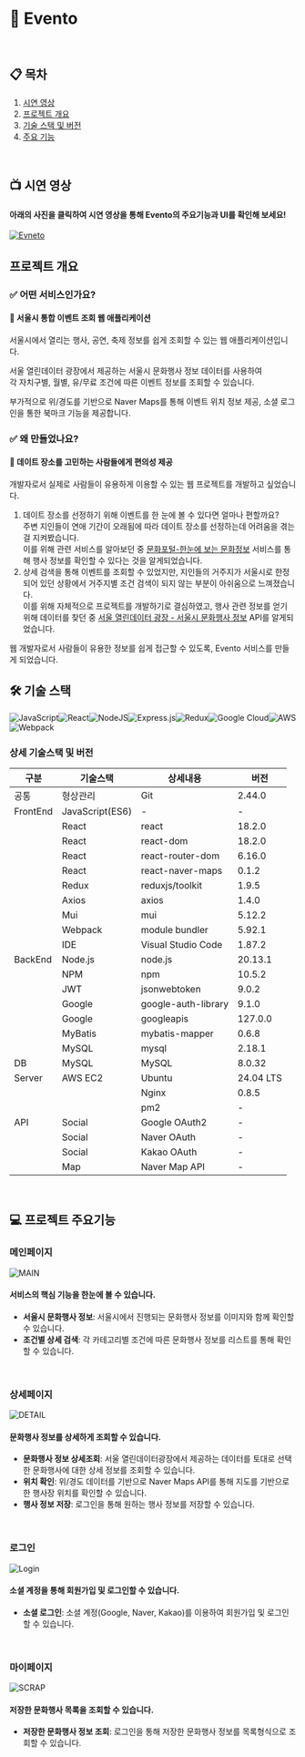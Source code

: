 # 📣 Evento
<br/>

## 📋 목차
1. [시연 영상](#-시연-영상)
2. [프로젝트 개요](#-프로젝트-개요)
3. [기술 스택 및 버전](#-기술-스택)
4. [주요 기능](#-프로젝트-주요기능)
</br>

## 📺 시연 영상

#### 아래의 사진을 클릭하여 시연 영상을 통해 Evento의 주요기능과 UI를 확인해 보세요!
[![Evneto](https://github.com/user-attachments/assets/0b2e0603-b9a8-4ec9-b648-8aa1f083ab27)](https://youtu.be/54uM2fqwv3s)
</br>

## 프로젝트 개요
### ✅ 어떤 서비스인가요?
#### 📌 서울시 통합 이벤트 조회 웹 애플리케이션
서울시에서 열리는 행사, 공연, 축제 정보를 쉽게 조회할 수 있는 웹 애플리케이션입니다.

서울 열린데이터 광장에서 제공하는 서울시 문화행사 정보 데이터를 사용하여</br>각 자치구별, 월별, 유/무료 조건에 따른 이벤트 정보를 조회할 수 있습니다.

부가적으로 위/경도를 기반으로 Naver Maps를 통해 이벤트 위치 정보 제공, 소셜 로그인을 통한 북마크 기능을 제공합니다.

### ✅ 왜 만들었나요?
#### 📌 데이트 장소를 고민하는 사람들에게 편의성 제공

개발자로서 실제로 사람들이 유용하게 이용할 수 있는 웹 프로젝트를 개발하고 싶었습니다.

  1. 데이트 장소를 선정하기 위해 이벤트를 한 눈에 볼 수 있다면 얼마나 편할까요?</br>주변 지인들이 연애 기간이 오래됨에 따라 데이트 장소를 선정하는데 어려움을 겪는 걸 지켜봤습니다.</br>이를 위해 관련 서비스를 알아보던 중 [문화포털-한눈에 보는 문화정보](https://www.culture.go.kr/oneeye/oneEyeList.do) 서비스를 통해 행사 정보를 확인할 수 있다는 것을 알게되었습니다.
  2. 상세 검색을 통해 이벤트를 조회할 수 있었지만, 지인들의 거주지가 서울시로 한정되어 있던 상황에서 거주지별 조건 검색이 되지 않는 부분이 아쉬움으로 느껴졌습니다.</br>이를 위해 자체적으로 프로젝트를 개발하기로 결심하였고, 행사 관련 정보를 얻기 위해 데이터를 찾던 중 [서울 열린데이터 광장 - 서울시 문화행사 정보](https://data.seoul.go.kr/dataList/OA-15486/S/1/datasetView.do) API를 알게되었습니다.

웹 개발자로서 사람들이 유용한 정보를 쉽게 접근할 수 있도록, Evento 서비스를 만들게 되었습니다.
</br>

## 🛠 기술 스택

![JavaScript](https://img.shields.io/badge/javascript-%23323330.svg?style=for-the-badge&logo=javascript&logoColor=%23F7DF1E)![React](https://img.shields.io/badge/react-%2320232a.svg?style=for-the-badge&logo=react&logoColor=%2361DAFB)![NodeJS](https://img.shields.io/badge/node.js-6DA55F?style=for-the-badge&logo=node.js&logoColor=white)![Express.js](https://img.shields.io/badge/express.js-%23404d59.svg?style=for-the-badge&logo=express&logoColor=%2361DAFB)![Redux](https://img.shields.io/badge/redux-%23593d88.svg?style=for-the-badge&logo=redux&logoColor=white)![Google Cloud](https://img.shields.io/badge/GoogleCloud-%234285F4.svg?style=for-the-badge&logo=google-cloud&logoColor=white)![AWS](https://img.shields.io/badge/AWS-%23FF9900.svg?style=for-the-badge&logo=amazon-aws&logoColor=white)![Webpack](https://img.shields.io/badge/webpack-%238DD6F9.svg?style=for-the-badge&logo=webpack&logoColor=black)
<br/>

### 상세 기술스택 및 버전
| 구분     | 기술스택             | 상세내용                | 버전     |
|----------|---------------------|-------------------------|----------|
| 공통     | 형상관리             | Git                     | 2.44.0   |
| FrontEnd | JavaScript(ES6)     | -                       | -        |
|          | React               | react                   | 18.2.0   |
|          | React               | react-dom               | 18.2.0   |
|          | React               | react-router-dom        | 6.16.0   |
|          | React               | react-naver-maps        | 0.1.2    |
|          | Redux               | reduxjs/toolkit         | 1.9.5    |
|          | Axios               | axios                   | 1.4.0    |
|          | Mui                 | mui                     | 5.12.2   |
|          | Webpack             | module bundler          | 5.92.1   |
|          | IDE                 | Visual Studio Code      | 1.87.2   |
| BackEnd  | Node.js             | node.js                 | 20.13.1  |
|          | NPM                 | npm                     | 10.5.2   |
|          | JWT                 | jsonwebtoken            | 9.0.2    |
|          | Google              | google-auth-library     | 9.1.0    |
|          | Google              | googleapis              | 127.0.0  |
|          | MyBatis             | mybatis-mapper          | 0.6.8    |
|          | MySQL               | mysql                   | 2.18.1   |
| DB       | MySQL               | MySQL                   | 8.0.32   |
| Server   | AWS EC2             | Ubuntu                  | 24.04 LTS|
|          |                     | Nginx                   | 0.8.5    |
|          |                     | pm2                     | -        |
| API      | Social              | Google OAuth2           | -        |
|          | Social              | Naver OAuth             | -        |
|          | Social              | Kakao OAuth             | -        |
|          | Map                 | Naver Map API           | -        |
</br>

## 💻 프로젝트 주요기능

### 메인페이지
![MAIN](https://github.com/user-attachments/assets/14e020d8-ef64-4a19-bb47-d39561fd142c)

#### 서비스의 핵심 기능을 한눈에 볼 수 있습니다.
- <b>서울시 문화행사 정보</b>: 서울시에서 진행되는 문화행사 정보를 이미지와 함께 확인할 수 있습니다.
- <b>조건별 상세 검색</b>: 각 카테고리별 조건에 따른 문화행사 정보를 리스트를 통해 확인할 수 있습니다.
<br/>

### 상세페이지
![DETAIL](https://github.com/user-attachments/assets/d3693738-ca13-47ee-b14f-e887397a1b55)

#### 문화행사 정보를 상세하게 조회할 수 있습니다.
- <b>문화행사 정보 상세조회</b>: 서울 열린데이터광장에서 제공하는 데이터를 토대로 선택한 문화행사에 대한 상세 정보를 조회할 수 있습니다.
- <b>위치 확인</b>: 위/경도 데이터를 기반으로 Naver Maps API를 통해 지도를 기반으로 한 행사장 위치를 확인할 수 있습니다.
- <b>행사 정보 저장</b>: 로그인을 통해 원하는 행사 정보를 저장할 수 있습니다.
<br/>

### 로그인
![Login](https://github.com/user-attachments/assets/43336a98-8037-4aa5-9a8a-2329374363db)

#### 소셜 계정을 통해 회원가입 및 로그인할 수 있습니다.
- <b>소셜 로그인</b>: 소셜 계정(Google, Naver, Kakao)를 이용하여 회원가입 및 로그인 할 수 있습니다.
</br>

### 마이페이지
![SCRAP](https://github.com/user-attachments/assets/cfd8977d-324a-461f-8b03-e9f2e511b720)

#### 저장한 문화행사 목록을 조회할 수 있습니다.
- <b>저장한 문화행사 정보 조회</b>: 로그인을 통해 저장한 문화행사 정보를 목록형식으로 조회할 수 있습니다.
<br/>
